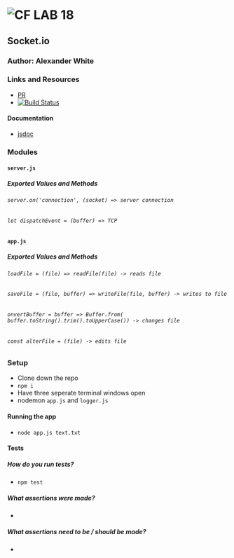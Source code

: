 ![CF](http://i.imgur.com/7v5ASc8.png) LAB 18
=================================================

## Socket.io

### Author: Alexander White

### Links and Resources
* [PR](https://github.com/alex-white-401-advanced-javascript/lab-18-socket-io/pull/1)
* [![Build Status](https://travis-ci.com/alex-white-401-advanced-javascript/lab-18-socket-io.svg?branch=master)](https://travis-ci.com/alex-white-401-advanced-javascript/lab-18-socket-io)
<!-- * [back-end](http://xyz.com) (when applicable)
* [front-end](http://xyz.com) (when applicable) -->

#### Documentation
<!-- * [swagger](http://xyz.com) (API assignments only) -->
* [jsdoc](./docs/index.html)
### Modules
#### `server.js`
##### Exported Values and Methods

###### `server.on('connection', (socket) => server connection`

###### `let dispatchEvent = (buffer) => TCP`

#### `app.js`
##### Exported Values and Methods

###### `loadFile = (file) => readFile(file) -> reads file`
###### `saveFile = (file, buffer) => writeFile(file, buffer) -> writes to file`
###### `onvertBuffer = buffer => Buffer.from( buffer.toString().trim().toUpperCase()) -> changes file`
###### `const alterFile = (file) -> edits file`


### Setup
* Clone down the repo
* `npm i`
* Have three seperate terminal windows open
* nodemon `app.js` and `logger.js`

#### Running the app
* `node app.js text.txt`
  
#### Tests
##### How do you run tests? 
* `npm test`
##### What assertions were made? 
* 
##### What assertions need to be / should be made? 
* 

